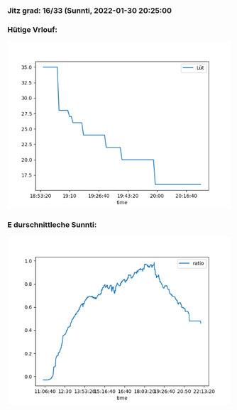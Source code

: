 ### Jitz grad: 16/33 (Sunnti, 2022-01-30 20:25:00

### Hütige Vrlouf:
![Graph](Today.png)

### E durschnittleche Sunnti:
![Graph](Sunnti.png)